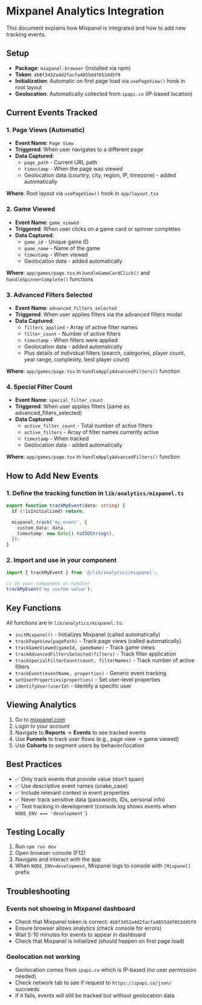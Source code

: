 # Mixpanel Analytics Integration

This document explains how Mixpanel is integrated and how to add new tracking events.

## Setup

- **Package**: `mixpanel-browser` (installed via npm)
- **Token**: `4b8f3452a4d2facfa4855ddf053dd5f9`
- **Initialization**: Automatic on first page load via `usePageView()` hook in root layout
- **Geolocation**: Automatically collected from `ipapi.co` (IP-based location)

## Current Events Tracked

### 1. Page Views (Automatic)
- **Event Name**: `Page View`
- **Triggered**: When user navigates to a different page
- **Data Captured**:
  - `page_path` - Current URL path
  - `timestamp` - When the page was viewed
  - Geolocation data (country, city, region, IP, timezone) - added automatically

**Where**: Root layout via `usePageView()` hook in `app/layout.tsx`

### 2. Game Viewed
- **Event Name**: `game_viewed`
- **Triggered**: When user clicks on a game card or spinner completes
- **Data Captured**:
  - `game_id` - Unique game ID
  - `game_name` - Name of the game
  - `timestamp` - When viewed
  - Geolocation data - added automatically

**Where**: `app/games/page.tsx` in `handleGameCardClick()` and `handleSpinnerComplete()` functions

### 3. Advanced Filters Selected
- **Event Name**: `advanced_filters_selected`
- **Triggered**: When user applies filters via the advanced filters modal
- **Data Captured**:
  - `filters_applied` - Array of active filter names
  - `filter_count` - Number of active filters
  - `timestamp` - When filters were applied
  - Geolocation data - added automatically
  - Plus details of individual filters (search, categories, player count, year range, complexity, best player count)

**Where**: `app/games/page.tsx` in `handleApplyAdvancedFilters()` function

### 4. Special Filter Count
- **Event Name**: `special_filter_count`
- **Triggered**: When user applies filters (same as advanced_filters_selected)
- **Data Captured**:
  - `active_filter_count` - Total number of active filters
  - `active_filters` - Array of filter names currently active
  - `timestamp` - When tracked
  - Geolocation data - added automatically

**Where**: `app/games/page.tsx` in `handleApplyAdvancedFilters()` function

## How to Add New Events

### 1. Define the tracking function in `lib/analytics/mixpanel.ts`

```typescript
export function trackMyEvent(data: string) {
  if (!isInitialized) return;

  mixpanel.track('my_event', {
    custom_data: data,
    timestamp: new Date().toISOString(),
  });
}
```

### 2. Import and use in your component

```typescript
import { trackMyEvent } from '@/lib/analytics/mixpanel';

// In your component or handler
trackMyEvent('my custom value');
```

## Key Functions

All functions are in `lib/analytics/mixpanel.ts`:

- `initMixpanel()` - Initializes Mixpanel (called automatically)
- `trackPageView(pagePath)` - Track page views (called automatically)
- `trackGameViewed(gameId, gameName)` - Track game views
- `trackAdvancedFiltersSelected(filters)` - Track filter application
- `trackSpecialFilterCount(count, filterNames)` - Track number of active filters
- `trackEvent(eventName, properties)` - Generic event tracking
- `setUserProperties(properties)` - Set user-level properties
- `identifyUser(userId)` - Identify a specific user

## Viewing Analytics

1. Go to [mixpanel.com](https://mixpanel.com)
2. Login to your account
3. Navigate to **Reports** → **Events** to see tracked events
4. Use **Funnels** to track user flows (e.g., page view → game viewed)
5. Use **Cohorts** to segment users by behavior/location

## Best Practices

- ✅ Only track events that provide value (don't spam)
- ✅ Use descriptive event names (snake_case)
- ✅ Include relevant context in event properties
- ✅ Never track sensitive data (passwords, IDs, personal info)
- ✅ Test tracking in development (console.log shows events when `NODE_ENV === 'development'`)

## Testing Locally

1. Run `npm run dev`
2. Open browser console (F12)
3. Navigate and interact with the app
4. When `NODE_ENV=development`, Mixpanel logs to console with `[Mixpanel]` prefix

## Troubleshooting

### Events not showing in Mixpanel dashboard
- Check that Mixpanel token is correct: `4b8f3452a4d2facfa4855ddf053dd5f9`
- Ensure browser allows analytics (check console for errors)
- Wait 5-10 minutes for events to appear in dashboard
- Check that Mixpanel is initialized (should happen on first page load)

### Geolocation not working
- Geolocation comes from `ipapi.co` which is IP-based (no user permission needed)
- Check network tab to see if request to `https://ipapi.co/json/` succeeds
- If it fails, events will still be tracked but without geolocation data
